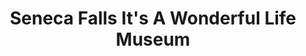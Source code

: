 ---
layout: repo
title: "Seneca Falls It's A Wonderful Life Museum"
id: 22889
permalink: repos/22889/
---